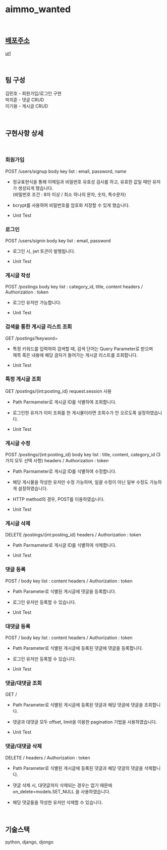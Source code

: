 # aimmo_wanted

<br>

## [배포주소](url)
[url](url)

<br>

## 팀 구성
김민호 - 회원가입/로그인 구현 <br>
박치훈 - 댓글 CRUD    <br>
이기용 - 게시글 CRUD 

<br>

## 구현사항 상세

<br>

### 회원가입

POST /users/signup
body key list : email, password, name

- 정규표현식을 통해 이메일과 비밀번호 유효성 검사를 하고, 유효한 값일 때만 유저가 생성되게 했습니다.<br>
  (비밀번호 조건 : 8자 이상 / 최소 하나의 문자, 숫자, 특수문자)

- bcrypt를 사용하여 비밀번호를 암호화 저장할 수 있게 했습니다.

- Unit Test

### 로그인 

POST /users/signin
body key list : email, password

- 로그인 시, jwt 토큰이 발행됩니다.

- Unit Test

### 게시글 작성

POST /postings
body key list : category_id, title, content
headers / Authorization : token

- 로그인 유저만 가능합니다.

- Unit Test

### 검색을 통한 게시글 리스트 조회

GET /postings?keyword=

- 특정 키워드를 입력하여 검색할 때, 검색 단어는 Query Parameter로 받으며 <br> 제목 혹은 내용에 해당 글자가 들어가는 게시글 리스트를 조회합니다.

- Unit Test

### 특정 게시글 조회

GET /postings/{int:posting_id}
request.session 사용

- Path Parmameter로 게시글 ID를 식별하여 조회합니다.

- 로그인한 유저가 이미 조회를 한 게시물이라면 조회수가 안 오르도록 설정하였습니다.

- Unit Test


### 게시글 수정

POST /postings/{int:posting_id}
body key list : title, content, category_id (3가지 모두 선택 사항)
headers / Authorization : token

- Path Parmameter로 게시글 ID를 식별하여 수정합니다.

- 해당 게시물을 작성한 유저만 수정 가능하며, 일괄 수정이 아닌 일부 수정도 가능하게 설정하였습니다.

- HTTP method의 경우, POST를 이용하였습니다.

- Unit Test

### 게시글 삭제
DELETE /postings/{int:posting_id}
headers / Authorization : token

- Path Parmameter로 게시글 ID를 식별하여 삭제합니다.

- Unit Test

### 댓글 등록

POST /
body key list : content
headers / Authorization : token

- Path Parameter로 식별된 게시글에 댓글을 등록합니다.

- 로그인 유저만 등록할 수 있습니다.

- Unit Test

### 대댓글 등록

POST /
body key list : content
headers / Authorization : token

- Path Parameter로 식별된 게시글에 등록된 댓글에 댓글을 등록합니다.

- 로그인 유저만 등록할 수 있습니다.

- Unit Test

### 댓글/대댓글 조회

GET /

- Path Parameter로 식별된 게시글에 등록된 댓글과 해당 댓글에 댓글을 조회합니다.

- 댓글과 대댓글 모두 offset, limit을 이용한 pagination 기법을 사용하였습니다.

- Unit Test

### 댓글/대댓글 삭제

DELETE /
headers / Authorization : token

- Path Parameter로 식별된 게시글에 등록된 댓글과 해당 댓글의 댓글을 삭제합니다.

- 댓글 삭제 시, 대댓글까지 삭제되는 경우는 없기 때문에 on_delete=models.SET_NULL 을 사용하였습니다.

- 해당 댓글들을 작성한 유저만 삭제할 수 있습니다.

<br>

## 기술스택

python, django, djongo
